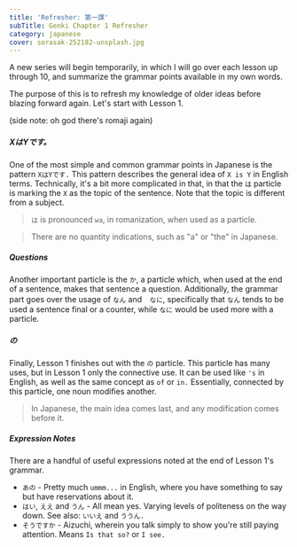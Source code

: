 ```yaml
---
title: 'Refresher: 第一課'
subTitle: Genki Chapter 1 Refresher
category: japanese
cover: sorasak-252182-unsplash.jpg
---
```


A new series will begin temporarily, in which I will go over each lesson up through 10, and summarize the grammar points available in my own words.

The purpose of this is to refresh my knowledge of older ideas before blazing forward again. Let's start with Lesson 1.

(side note: oh god there's romaji again)

##### XはYです。

One of the most simple and common grammar points in Japanese is the pattern `XはYです.` This pattern describes the general idea of `X is Y` in English terms. Technically, it's a bit more complicated in that, in that the `は` particle is marking the `X` as the topic of the sentence. Note that the topic is different from a subject.

> `は` is pronounced `wa`, in romanization, when used as a particle.

> There are no quantity indications, such as "a" or "the" in Japanese.

##### Questions

Another important particle is the `か`, a particle which, when used at the end of a sentence, makes that sentence a question. Additionally, the grammar part goes over the usage of `なん` and　`なに`, specifically that `なん` tends to be used a sentence final or a counter, while `なに` would be used more with a particle.

##### の

Finally, Lesson 1 finishes out with the `の` particle. This particle has many uses, but in Lesson 1 only the connective use. It can be used like `'s` in English, as well as the same concept as `of` or `in.` Essentially, connected by this particle, one noun modifies another.

> In Japanese, the main idea comes last, and any modification comes before it.

##### Expression Notes

There are a handful of useful expressions noted at the end of Lesson 1's grammar.

 - `あの` - Pretty much `ummm...` in English, where you have something to say but have reservations about it.
 - `はい`, `ええ` and `うん` - All mean yes. Varying levels of politeness on the way down. See also: `いいえ` and `ううん.`
 - `そうですか` - Aizuchi, wherein you talk simply to show you're still paying attention. Means `Is that so?` or `I see.`